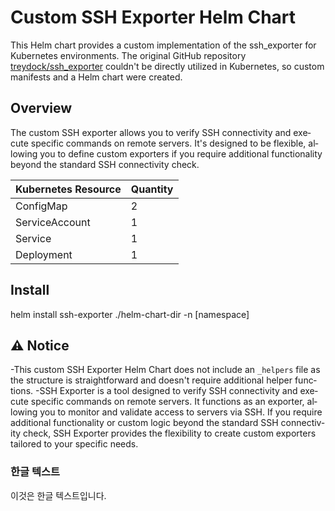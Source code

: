 <div lang="en">

# Custom SSH Exporter Helm Chart

This Helm chart provides a custom implementation of the ssh_exporter for Kubernetes environments. The original GitHub repository [treydock/ssh_exporter](https://github.com/treydock/ssh_exporter) couldn't be directly utilized in Kubernetes, so custom manifests and a Helm chart were created.

## Overview

The custom SSH exporter allows you to verify SSH connectivity and execute specific commands on remote servers. It's designed to be flexible, allowing you to define custom exporters if you require additional functionality beyond the standard SSH connectivity check.

| Kubernetes Resource   | Quantity |
|------------------------|----------|
| ConfigMap              | 2        |
| ServiceAccount         | 1        |
| Service                | 1        |
| Deployment             | 1        |


## Install
helm install ssh-exporter ./helm-chart-dir -n [namespace]

## ⚠️ Notice

-This custom SSH Exporter Helm Chart does not include an `_helpers` file as the structure is straightforward and doesn't require additional helper functions.
-SSH Exporter is a tool designed to verify SSH connectivity and execute specific commands on remote servers. It functions as an exporter, allowing you to monitor and validate access to servers via SSH. If you require additional functionality or custom logic beyond the standard SSH connectivity check, SSH Exporter provides the flexibility to create custom exporters tailored to your specific needs.

</div>

<div lang="ko">

### 한글 텍스트

이것은 한글 텍스트입니다.

</div>
